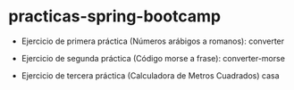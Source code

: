 # practicas-spring-bootcamp

* Ejercicio de primera práctica (Números arábigos a romanos): converter

* Ejercicio de segunda práctica (Código morse a frase): converter-morse

* Ejercicio de tercera práctica (Calculadora de Metros Cuadrados) casa